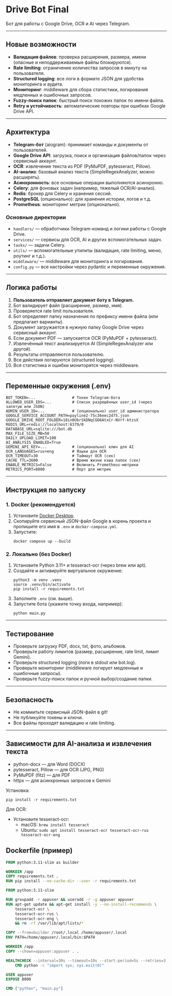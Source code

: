 # Drive Bot Final

Бот для работы с Google Drive, OCR и AI через Telegram.

---

## Новые возможности
- **Валидация файлов**: проверка расширения, размера, имени (опасные и неподдерживаемые файлы блокируются).
- **Rate limiting**: ограничение количества запросов в минуту на пользователя.
- **Structured logging**: все логи в формате JSON для удобства мониторинга и аудита.
- **Мониторинг**: middleware для сбора статистики, логирования медленных и ошибочных запросов.
- **Fuzzy-поиск папок**: быстрый поиск похожих папок по имени файла.
- **Retry и устойчивость**: автоматические повторы при ошибках Google Drive API.

---

## Архитектура

- **Telegram-бот** (aiogram): принимает команды и документы от пользователей.
- **Google Drive API**: загрузка, поиск и организация файлов/папок через сервисный аккаунт.
- **OCR**: извлечение текста из PDF (PyMuPDF, pytesseract, Pillow).
- **AI-анализ**: базовый анализ текста (SimpleRegexAnalyzer, можно расширять).
- **Асинхронность**: все основные операции выполняются асинхронно.
- **Celery**: для фоновых задач (например, тяжелый OCR/AI-анализ).
- **Redis**: брокер для Celery и хранения сессий.
- **PostgreSQL** (опционально): для хранения истории, логов и т.д.
- **Prometheus**: мониторинг метрик (опционально).

### Основные директории
- `handlers/` — обработчики Telegram-команд и логики работы с Google Drive.
- `services/` — сервисы для OCR, AI и других вспомогательных задач.
- `tasks/` — задачи Celery.
- `utils/` — вспомогательные утилиты (валидация, rate limiting, меню, роутинг и т.д.).
- `middleware/` — middleware для мониторинга и логирования.
- `config.py` — все настройки через pydantic и переменные окружения.

---

## Логика работы

1. **Пользователь отправляет документ боту в Telegram.**
2. Бот валидирует файл (расширение, размер, имя).
3. Проверяется rate limit пользователя.
4. Бот определяет папку назначения по префиксу имени файла (или предлагает варианты).
5. Документ загружается в нужную папку Google Drive через сервисный аккаунт.
6. Если документ PDF — запускается OCR (PyMuPDF + pytesseract).
7. Извлечённый текст анализируется AI (SimpleRegexAnalyzer или другой).
8. Результаты отправляются пользователю.
9. Все действия логируются (structured logging).
10. Вся статистика и ошибки мониторятся через middleware.

---

## Переменные окружения (.env)

```
BOT_TOKEN=...                # Токен Telegram-бота
ALLOWED_USER_IDS=...         # Список разрешённых user_id (через запятую или JSON)
ADMIN_USER_ID=...            # (опционально) user_id администратора
GOOGLE_SERVICE_ACCOUNT_PATH=payline2-75c36eec2d75.json
GOOGLE_DRIVE_ROOT_FOLDER=18in0UbrSkDNqCGO6AtxCr-NVrf-ktzsX
REDIS_URL=redis://localhost:6379/0
DATABASE_URL=sqlite:///bot.db
MAX_FILE_SIZE_MB=50
DAILY_UPLOAD_LIMIT=100
AI_ANALYSIS_ENABLED=True
GEMINI_API_KEY=...           # (опционально) ключ для AI
OCR_LANGUAGES=rus+eng        # Языки для OCR
OCR_TIMEOUT=30               # Таймаут OCR (сек)
CACHE_TTL=3600               # Время жизни кэша папок (сек)
ENABLE_METRICS=False         # Включить Prometheus-метрики
METRICS_PORT=8000            # Порт для метрик
```

---

## Инструкция по запуску

### 1. Docker (рекомендуется)

1. Установите [Docker Desktop](https://www.docker.com/products/docker-desktop/).
2. Скопируйте сервисный JSON-файл Google в корень проекта и пропишите его имя в `.env` и `docker-compose.yml`.
3. Запустите:
   ```
   docker compose up --build
   ```

### 2. Локально (без Docker)

1. Установите Python 3.11+ и tesseract-ocr (через brew или apt).
2. Создайте и активируйте виртуальное окружение:
   ```
   python3 -m venv .venv
   source .venv/bin/activate
   pip install -r requirements.txt
   ```
3. Заполните `.env` (см. выше).
4. Запустите бота (укажите точку входа, например):
   ```
   python main.py
   ```

---

## Тестирование

- Проверьте загрузку PDF, docx, txt, фото, альбомов.
- Проверьте работу лимитов (размер, расширение, rate limit, лимит Gemini).
- Проверьте structured logging (логи в stdout или bot.log).
- Проверьте мониторинг (middleware логирует медленные и ошибочные запросы).
- Проверьте fuzzy-поиск папок и ручной выбор/создание папки.

---

## Безопасность
- Не коммитьте сервисный JSON-файл в git!
- Не публикуйте токены и ключи.
- Все файлы проходят валидацию и rate limiting.

---

## Зависимости для AI-анализа и извлечения текста

- python-docx — для Word (DOCX)
- pytesseract, Pillow — для OCR (JPG, PNG)
- PyMuPDF (fitz) — для PDF
- httpx — для асинхронных запросов к Gemini

Установка:

```
pip install -r requirements.txt
```

Для OCR:

- Установите tesseract-ocr:
  - macOS: `brew install tesseract`
  - Ubuntu: `sudo apt install tesseract-ocr tesseract-ocr-rus tesseract-ocr-eng`

## Dockerfile (пример)

```dockerfile
FROM python:3.11-slim as builder

WORKDIR /app
COPY requirements.txt .
RUN pip install --no-cache-dir --user -r requirements.txt

FROM python:3.11-slim

RUN groupadd -r appuser && useradd -r -g appuser appuser
RUN apt-get update && apt-get install -y --no-install-recommends \
    tesseract-ocr \
    tesseract-ocr-rus \
    tesseract-ocr-eng \
    && rm -rf /var/lib/apt/lists/*

COPY --from=builder /root/.local /home/appuser/.local
ENV PATH=/home/appuser/.local/bin:$PATH

WORKDIR /app
COPY --chown=appuser:appuser . .

HEALTHCHECK --interval=30s --timeout=10s --start-period=5s --retries=3 \
    CMD python -c "import sys; sys.exit(0)"

USER appuser
EXPOSE 8000

CMD ["python", "main.py"]
```

